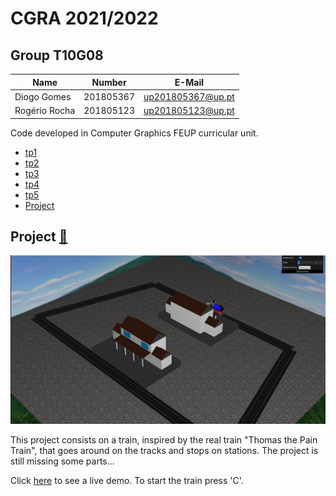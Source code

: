 # CGRA 2021/2022

## Group T10G08
| Name             | Number    | E-Mail             |
| ---------------- | --------- | ------------------ |
| Diogo Gomes      | 201805367 | up201805367@up.pt  |
| Rogério Rocha    | 201805123 | up201805123@up.pt  |

Code developed in Computer Graphics FEUP curricular unit.

  - [tp1](tp1/README.md)
  - [tp2](tp2/README.md)
  - [tp3](tp3/README.md)
  - [tp4](tp4/README.md)
  - [tp5](tp5/README.md)
  - [Project](project/README.md)

  

## Project [📂](project/)

![](Project/preview.png)

This project consists on a train, inspired by the real train "Thomas the Pain Train", that goes around on the tracks and stops on stations.
The project is still missing some parts...

Click [here](https://DG05367.github.io/FEUP-CGRA/project/) to see a live demo. To start the train press 'C'.